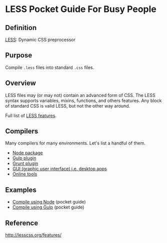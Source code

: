 # LESS Pocket Guide For Busy People

## Definition
[LESS](http://lesscss.org): Dynamic CSS preprocessor

## Purpose
Compile `.less` files into standard `.css` files.

## Overview

LESS files may (or may not) contain an advanced form of CSS. The LESS syntax supports variables, mixins, functions, and others features. Any block of standard CSS is valid LESS, but not the other way around.

Full list of [LESS features](http://lesscss.org/features/).

## Compilers
Many compilers for many environments. Let's list a handful of them.
- [Node package](http://lesscss.org/usage/#command-line-usage)
- [Gulp plugin](https://github.com/plus3network/gulp-less)
- [Grunt plugin](https://github.com/gruntjs/grunt-contrib-less)
- [GUI (graphic user interface) i.e. desktop apps](http://lesscss.org/usage/#guis-for-less)
- [Online tools](http://lesscss.org/usage/#online-less-compilers)

## Examples
- [Compile using Node](https://github.com/heyallan/less/tree/master/example_node) (pocket guide)
- [Compile using Gulp](https://github.com/heyallan/less/tree/master/example_gulp) (pocket guide)

## Reference
http://lesscss.org/features/
